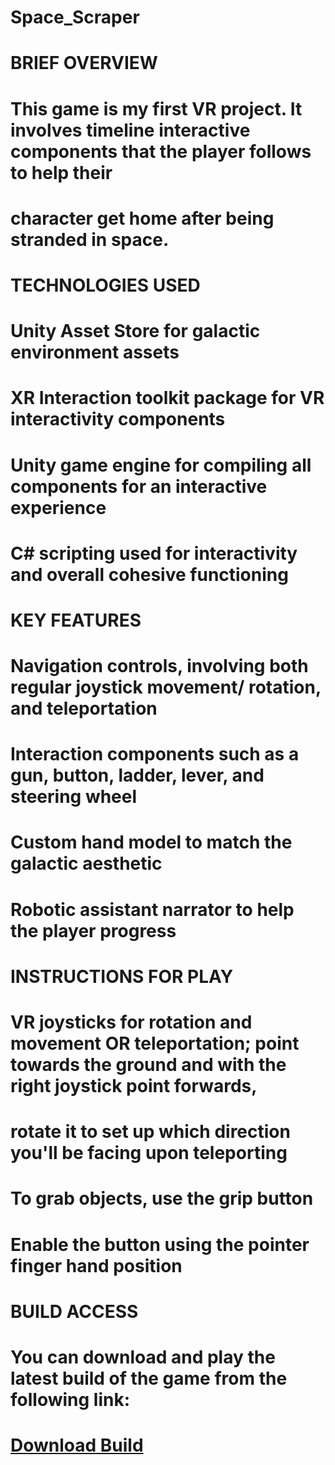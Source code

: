 # Space_Scraper

# BRIEF OVERVIEW
# This game is my first VR project. It involves timeline interactive components that the player follows to help their 
# character get home after being stranded in space.

# TECHNOLOGIES USED
# Unity Asset Store for galactic environment assets
# XR Interaction toolkit package for VR interactivity components
# Unity game engine for compiling all components for an interactive experience
# C# scripting used for interactivity and overall cohesive functioning

# KEY FEATURES
# Navigation controls, involving both regular joystick movement/ rotation, and teleportation
# Interaction components such as a gun, button, ladder, lever, and steering wheel
# Custom hand model to match the galactic aesthetic
# Robotic assistant narrator to help the player progress

# INSTRUCTIONS FOR PLAY
# VR joysticks for rotation and movement OR teleportation; point towards the ground and with the right joystick point forwards,
# rotate it to set up which direction you'll be facing upon teleporting
# To grab objects, use the grip button
# Enable the button using the pointer finger hand position

# BUILD ACCESS
# You can download and play the latest build of the game from the following link:
# [Download Build](https://drive.google.com/drive/folders/1jv-Au_fhQTpf13UC49vqt3451gfnyp5G?usp=sharing)
